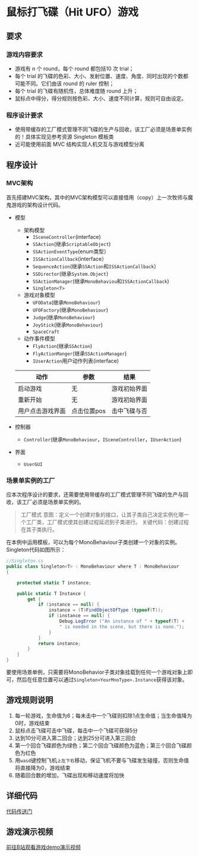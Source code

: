 # 鼠标打飞碟（Hit UFO）游戏
## 要求
### 游戏内容要求
- 游戏有 n 个 round，每个 round 都包括10 次 trial；
- 每个 trial 的飞碟的色彩、大小、发射位置、速度、角度、同时出现的个数都可能不同。它们由该 round 的 ruler 控制；
- 每个 trial 的飞碟有随机性，总体难度随 round 上升；
- 鼠标点中得分，得分规则按色彩、大小、速度不同计算，规则可自由设定。
### 程序设计要求
- 使用带缓存的工厂模式管理不同飞碟的生产与回收，该工厂必须是场景单实例的！具体实现见参考资源 Singleton 模板类
- 近可能使用前面 MVC 结构实现人机交互与游戏模型分离
## 程序设计
### MVC架构
首先搭建MVC架构，其中的MVC架构模型可以直接借用（copy）上一次牧师与魔鬼游戏的架构设计代码。
- 模型
	- 架构模型
		- `ISceneController`(interface)
		- `SSAction`(继承`ScriptableObject`)
		- `SSActionEventType`(enum类型）
		- `ISSActionCallback`(interface）
		- `SequenceAction`(继承`SSAction`和`ISSActionCallback`）
		- `SSDirector`(继承`System.Object`）
		- `SSActionManager`(继承`MonoBehaviou`和`ISSActionCallback`)
		- `Singleton<T>`
	- 游戏对象模型
		- `UFOData`(继承`MonoBehaviour`)
		- `UFOFactory`(继承`MonoBehaviour`)
		- `Judge`(继承`MonoBehaviour`)
		- `JoyStick`(继承`MonoBehaviour`)
		- `SpaceCraft`
	- 动作事件模型
		- `FlyAction`(继承`SSAction`)
		- `FlyActionManger`(继承`SSActionManager`)
		- `IUserAction`用户动作列表(interface)

	|动作|参数|结果|
	|--|--|--|
	|启动游戏|无|游戏初始界面|
	|重新开始|无|游戏初始界面|
	|用户点击游戏界面|点击位置pos|击中飞碟与否| 

- 控制器
	- `Controller`(继承`MonoBehaviour`，`ISceneController`，`IUserAction`)
- 界面
	- `UserGUI`
### 场景单实例的工厂
应本次程序设计的要求，还需要使用带缓存的工厂模式管理不同飞碟的生产与回收，该工厂必须是场景单实例的。

> 工厂模式
> 意图：定义一个创建对象的接口，让其子类自己决定实例化哪一个工厂类，工厂模式使其创建过程延迟到子类进行。
> 关键代码：创建过程在其子类执行。

在本例中运用模板，可以为每个MonoBehaviour子类创建一个对象的实例。Singleton<T>代码如图所示：

```csharp
//Singleton.cs
public class Singleton<T> : MonoBehaviour where T : MonoBehaviour
{

	protected static T instance;

	public static T Instance {  
		get {  
			if (instance == null) { 
				instance = (T)FindObjectOfType (typeof(T));  
				if (instance == null) {  
					Debug.LogError ("An instance of " + typeof(T) +
					" is needed in the scene, but there is none.");  
				}  
			}  
			return instance;  
		}  
	}
}
```
要使用场景单例，只需要将MonoBehavior子类对象挂载到任何一个游戏对象上即可，然后在任意位置可以通过`Singleton<YourMnoType>.Instance`获得该对象。
## 游戏规则说明
1. 每一轮游戏，生命值为6；每未击中一个飞碟则扣除1点生命值；当生命值降为0时，游戏结束
2. 鼠标点击飞碟可击中飞碟，每击中一个飞碟可获得5分
3. 达到10分可进入第二回合；达到25分可进入第三回合
4. 第一个回合飞碟颜色为绿色；第二个回合飞碟颜色为蓝色；第三个回合飞碟颜色为红色
5. 用`wasd`键控制飞机`上左下右`移动，保证飞机不要与飞碟发生碰撞，否则生命值将直接降为0，游戏结束
6. 随着回合数的增加，飞碟出现和移动速度将加快
## 详细代码
[代码传送门](https://github.com/Jie-Re/Unity3dProgrammingAndDesign/tree/master/HitUFO)
## 游戏演示视频
[前往B站观看游戏demo演示视频](https://www.bilibili.com/video/av71451466/)
